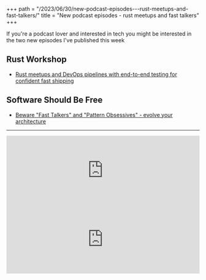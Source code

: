 +++
path = "/2023/06/30/new-podcast-episodes---rust-meetups-and-fast-talkers/"
title = "New podcast episodes - rust meetups and fast talkers"
+++

If you're a podcast lover and interested in tech you might be interested in the two new episodes I've published this week

## Rust Workshop

- [Rust meetups and DevOps pipelines with end-to-end testing for confident fast shipping](https://share.transistor.fm/s/f4dbb201)


## Software Should Be Free

- [Beware "Fast Talkers" and "Pattern Obsessives" - evolve your architecture](https://share.transistor.fm/s/e4e48a64)

---

<iframe width="100%" height="180" frameborder="no" scrolling="no" seamless src="https://share.transistor.fm/e/e4e48a64"></iframe>

<iframe width="100%" height="180" frameborder="no" scrolling="no" seamless src="https://share.transistor.fm/e/f4dbb201"></iframe>
